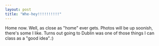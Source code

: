 ```yaml
---
layout: post
title: "Whe-hey!!!!!!!!!!"
---
```

Home now. Well, as close as "home" ever gets. Photos will be up soonish,
there's some I like. Turns out going to Dublin was one of those things I can
class as a "good idea".:)

